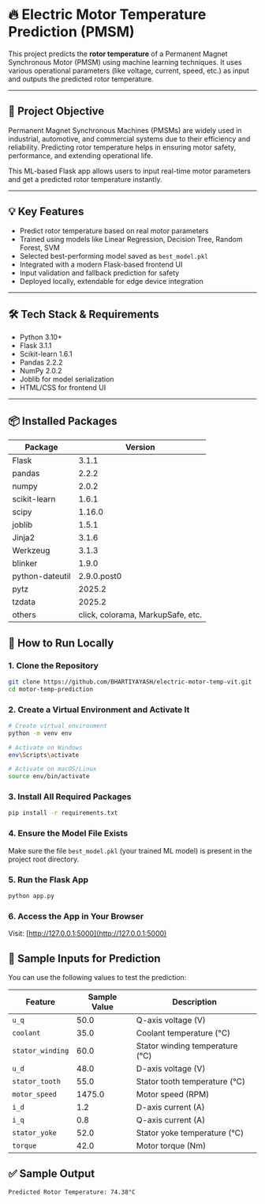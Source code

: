 # 🔥 Electric Motor Temperature Prediction (PMSM)

This project predicts the **rotor temperature** of a Permanent Magnet Synchronous Motor (PMSM) using machine learning techniques. It uses various operational parameters (like voltage, current, speed, etc.) as input and outputs the predicted rotor temperature.

---

## 📌 Project Objective

Permanent Magnet Synchronous Machines (PMSMs) are widely used in industrial, automotive, and commercial systems due to their efficiency and reliability. Predicting rotor temperature helps in ensuring motor safety, performance, and extending operational life.

This ML-based Flask app allows users to input real-time motor parameters and get a predicted rotor temperature instantly.

---

## 💡 Key Features

- Predict rotor temperature based on real motor parameters  
- Trained using models like Linear Regression, Decision Tree, Random Forest, SVM  
- Selected best-performing model saved as `best_model.pkl`  
- Integrated with a modern Flask-based frontend UI  
- Input validation and fallback prediction for safety  
- Deployed locally, extendable for edge device integration  

---

## 🛠 Tech Stack & Requirements

- Python 3.10+
- Flask 3.1.1
- Scikit-learn 1.6.1
- Pandas 2.2.2
- NumPy 2.0.2
- Joblib for model serialization
- HTML/CSS for frontend UI

---

## 📦 Installed Packages

| Package         | Version   |
|-----------------|-----------|
| Flask           | 3.1.1     |
| pandas          | 2.2.2     |
| numpy           | 2.0.2     |
| scikit-learn    | 1.6.1     |
| scipy           | 1.16.0    |
| joblib          | 1.5.1     |
| Jinja2          | 3.1.6     |
| Werkzeug        | 3.1.3     |
| blinker         | 1.9.0     |
| python-dateutil | 2.9.0.post0 |
| pytz            | 2025.2    |
| tzdata          | 2025.2    |
| others          | click, colorama, MarkupSafe, etc.

## 🚀 How to Run Locally

### 1. Clone the Repository
```bash
git clone https://github.com/BHARTIYAYASH/electric-motor-temp-vit.git
cd motor-temp-prediction
```

### 2. Create a Virtual Environment and Activate It
```bash
# Create virtual environment
python -m venv env

# Activate on Windows
env\Scripts\activate

# Activate on macOS/Linux
source env/bin/activate
```

### 3. Install All Required Packages
```bash
pip install -r requirements.txt
```

### 4. Ensure the Model File Exists
Make sure the file `best_model.pkl` (your trained ML model) is present in the project root directory.

### 5. Run the Flask App
```bash
python app.py
```

### 6. Access the App in Your Browser
Visit: [http://127.0.0.1:5000](http://127.0.0.1:5000)

## 🧪 Sample Inputs for Prediction

You can use the following values to test the prediction:

| **Feature**      | **Sample Value** | **Description** |
|------------------|------------------|-----------------|
| `u_q`            | 50.0            | Q-axis voltage (V) |
| `coolant`        | 35.0            | Coolant temperature (°C) |
| `stator_winding` | 60.0            | Stator winding temperature (°C) |
| `u_d`            | 48.0            | D-axis voltage (V) |
| `stator_tooth`   | 55.0            | Stator tooth temperature (°C) |
| `motor_speed`    | 1475.0          | Motor speed (RPM) |
| `i_d`            | 1.2             | D-axis current (A) |
| `i_q`            | 0.8             | Q-axis current (A) |
| `stator_yoke`    | 52.0            | Stator yoke temperature (°C) |
| `torque`         | 42.0            | Motor torque (Nm) |

## ✅ Sample Output
```
Predicted Rotor Temperature: 74.38°C


